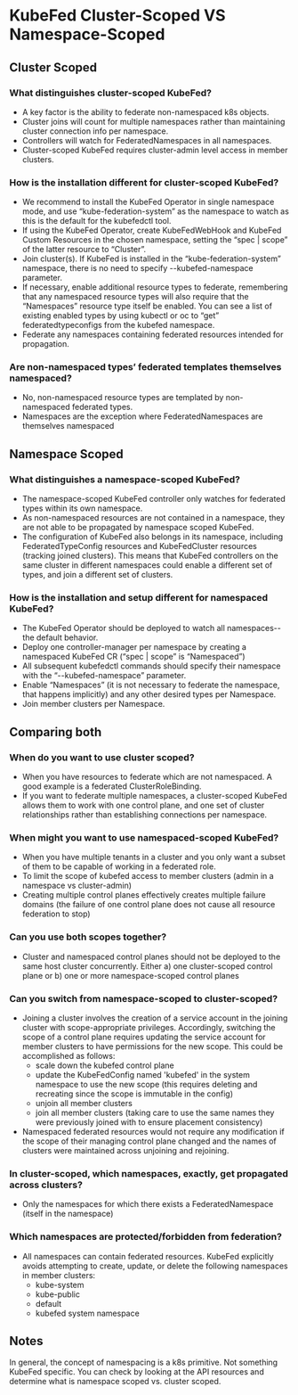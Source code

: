 ﻿# KubeFed Cluster-Scoped VS Namespace-Scoped

## Cluster Scoped
### What distinguishes cluster-scoped KubeFed?
* A key factor is the ability to federate non-namespaced k8s objects.
* Cluster joins will count for multiple namespaces rather than maintaining cluster connection info per namespace.
* Controllers will watch for FederatedNamespaces in all namespaces.
* Cluster-scoped KubeFed requires cluster-admin level access in member clusters.

### How is the installation different for cluster-scoped KubeFed?
* We recommend to install the KubeFed Operator in single namespace mode, and use “kube-federation-system” as the namespace to watch as this is the default for the kubefedctl tool.
* If using the KubeFed Operator, create KubeFedWebHook and KubeFed Custom Resources in the chosen namespace, setting the “spec | scope” of the latter resource to “Cluster”.
* Join cluster(s). If KubeFed is installed in the “kube-federation-system” namespace, there is no need to specify --kubefed-namespace parameter.
* If necessary, enable additional resource types to federate, remembering that any namespaced resource types will also require that the “Namespaces” resource type itself be enabled. You can see a list of existing enabled types by using kubectl or oc to “get” federatedtypeconfigs from the kubefed namespace.
* Federate any namespaces containing federated resources intended for propagation. 

### Are non-namespaced types’ federated templates themselves namespaced?
* No, non-namespaced resource types are templated by non-namespaced federated types.
* Namespaces are the exception where FederatedNamespaces are themselves namespaced

## Namespace Scoped

### What distinguishes a namespace-scoped KubeFed?
* The namespace-scoped KubeFed controller only watches for federated types within its own namespace.
* As non-namespaced resources are not contained in a namespace, they are not able to be propagated by namespace scoped KubeFed.
* The configuration of KubeFed also belongs in its namespace, including FederatedTypeConfig resources and KubeFedCluster resources (tracking joined clusters). This means that KubeFed controllers on the same cluster in different namespaces could enable a different set of types, and join a different set of clusters.

### How is the installation and setup different for namespaced KubeFed?
* The KubeFed Operator should be deployed to watch all namespaces--the default behavior. 
* Deploy one controller-manager per namespace by creating a namespaced KubeFed CR (“spec | scope” is “Namespaced”)
* All subsequent kubefedctl commands should specify their namespace with the “--kubefed-namespace” parameter.
* Enable “Namespaces” (it is not necessary to federate the namespace, that happens implicitly) and any other desired types per Namespace.
* Join member clusters per Namespace.

## Comparing both

### When do you want to use cluster scoped?
* When you have resources to federate which are not namespaced.  A good example is a federated ClusterRoleBinding.
* If you want to federate multiple namespaces, a cluster-scoped KubeFed allows them to work with one control plane, and one set of cluster relationships rather than establishing connections per namespace.

### When might you want to use namespaced-scoped KubeFed?
* When you have multiple tenants in a cluster and you only want a subset of them to be capable of working in a federated role.
* To limit the scope of kubefed access to member clusters (admin in a namespace vs cluster-admin)
* Creating multiple control planes effectively creates multiple failure domains (the failure of one control plane does not cause all resource federation to stop)

### Can you use both scopes together?
* Cluster and namespaced control planes should not be deployed to the same host cluster concurrently. Either a) one cluster-scoped control plane or b) one or more namespace-scoped control planes

### Can you switch from namespace-scoped to cluster-scoped?
* Joining a cluster involves the creation of a service account in the joining cluster with scope-appropriate privileges. Accordingly, switching the scope of a control plane requires updating the service account for member clusters to have permissions for the new scope. This could be accomplished as follows:
  * scale down the kubefed control plane
  * update the KubeFedConfig named 'kubefed' in the system namespace to use the new scope (this requires deleting and recreating since the scope is immutable in the config)
  * unjoin all member clusters
  * join all member clusters (taking care to use the same names they were previously joined with to ensure placement consistency)
* Namespaced federated resources would not require any modification if the scope of their managing control plane changed and the names of clusters were maintained across unjoining and rejoining.

### In cluster-scoped, which namespaces, exactly, get propagated across clusters?
* Only the namespaces for which there exists a FederatedNamespace (itself in the namespace)

### Which namespaces are protected/forbidden from federation?
* All namespaces can contain federated resources. KubeFed explicitly avoids attempting to create, update, or delete the following namespaces in member clusters:
  * kube-system
  * kube-public
  * default
  * kubefed system namespace

## Notes

In general, the concept of namespacing is a k8s primitive. Not something KubeFed specific. You can check by looking at the API resources and determine what is namespace scoped vs. cluster scoped.
